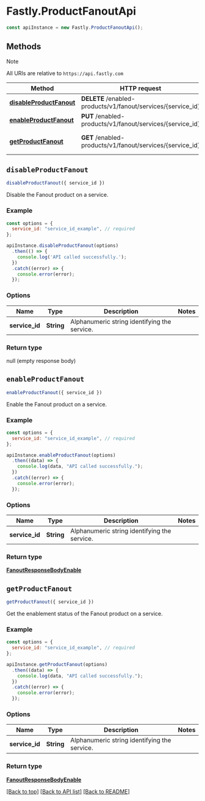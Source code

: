 # Fastly.ProductFanoutApi

```javascript
const apiInstance = new Fastly.ProductFanoutApi();
```
## Methods

> [!NOTE]
> All URIs are relative to `https://api.fastly.com`

Method | HTTP request | Description
------ | ------------ | -----------
[**disableProductFanout**](ProductFanoutApi.md#disableProductFanout) | **DELETE** /enabled-products/v1/fanout/services/{service_id} | Disable product
[**enableProductFanout**](ProductFanoutApi.md#enableProductFanout) | **PUT** /enabled-products/v1/fanout/services/{service_id} | Enable product
[**getProductFanout**](ProductFanoutApi.md#getProductFanout) | **GET** /enabled-products/v1/fanout/services/{service_id} | Get product enablement status


## `disableProductFanout`

```javascript
disableProductFanout({ service_id })
```

Disable the Fanout product on a service.

### Example

```javascript
const options = {
  service_id: "service_id_example", // required
};

apiInstance.disableProductFanout(options)
  .then(() => {
    console.log('API called successfully.');
  })
  .catch((error) => {
    console.error(error);
  });
```

### Options

Name | Type | Description  | Notes
------------- | ------------- | ------------- | -------------
**service_id** | **String** | Alphanumeric string identifying the service. |

### Return type

null (empty response body)


## `enableProductFanout`

```javascript
enableProductFanout({ service_id })
```

Enable the Fanout product on a service.

### Example

```javascript
const options = {
  service_id: "service_id_example", // required
};

apiInstance.enableProductFanout(options)
  .then((data) => {
    console.log(data, "API called successfully.");
  })
  .catch((error) => {
    console.error(error);
  });
```

### Options

Name | Type | Description  | Notes
------------- | ------------- | ------------- | -------------
**service_id** | **String** | Alphanumeric string identifying the service. |

### Return type

[**FanoutResponseBodyEnable**](FanoutResponseBodyEnable.md)


## `getProductFanout`

```javascript
getProductFanout({ service_id })
```

Get the enablement status of the Fanout product on a service.

### Example

```javascript
const options = {
  service_id: "service_id_example", // required
};

apiInstance.getProductFanout(options)
  .then((data) => {
    console.log(data, "API called successfully.");
  })
  .catch((error) => {
    console.error(error);
  });
```

### Options

Name | Type | Description  | Notes
------------- | ------------- | ------------- | -------------
**service_id** | **String** | Alphanumeric string identifying the service. |

### Return type

[**FanoutResponseBodyEnable**](FanoutResponseBodyEnable.md)


[[Back to top]](#) [[Back to API list]](../../README.md#endpoints)
[[Back to README]](../../README.md)
